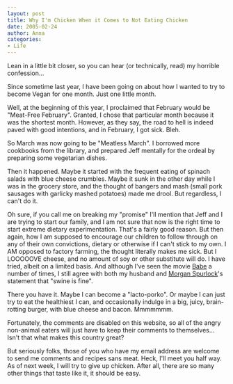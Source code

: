 ```yaml
---
layout: post
title: Why I'm Chicken When it Comes to Not Eating Chicken
date: 2005-02-24
author: Anna
categories:
- Life
---
```


<p>Lean in a little bit closer, so you can hear (or technically, read) my horrible confession...</p>
<!--more-->
<p>Since sometime last year, I have been going on about how I wanted to try to become Vegan for one month. Just one little month.</p> 

<p>Well, at the beginning of this year, I proclaimed that February would be "Meat-Free February". Granted, I chose that particular month because it was the shortest month. However, as they say, the road to hell is indeed paved with good intentions, and in February, I got sick. Bleh.</p>

<p>So March was now going to be "Meatless March". I borrowed more cookbooks from the library, and prepared Jeff mentally for the ordeal by preparing some vegetarian dishes.</p>

<p>Then it happened. Maybe it started with the frequent eating of spinach salads with blue cheese crumbles. Maybe it sunk in the other day while I was in the grocery store, and the thought of bangers and mash (small pork sausages with garlicky mashed potatoes) made me drool. But regardless, I can't do it.</p>

<p>Oh sure, if you call me on breaking my "promise" I'll mention that Jeff and I are trying to start our family, and I am not sure that now is the right time to start extreme dietary experimentation. That's a fairly good reason. But then again, how I am supposed to encourage our children to follow through on any of their own convictions, dietary or otherwise if I can't stick to my own. I AM opposed to factory farming, the thought literally makes me sick. But I LOOOOOVE cheese, and no amount of soy or other substitute will do. I have tried, albeit on a limited basis. And although I've seen the movie <a href="http://www.imdb.com/title/tt0112431/?fr=c2l0ZT1kZnxteD0yMHxzZz0xfGxtPTUwMHx0dD1vbnxmYj11fHBuPTB8cT1CYWJlfGh0bWw9MXxubT1vbg__;fc=1;ft=102;fm=1">Babe</a> a number of times, I still agree with both my husband and <a href="http://www.supersizeme.com">Morgan Spurlock</a>'s statement that "swine is fine".</p>

<p>There you have it. Maybe I can become a "lacto-porko". Or maybe I can just try to eat the healthiest I can, and occasionally indulge in a big, juicy, brain-rotting burger, with blue cheese and bacon. Mmmmmmm.</p>

<p>Fortunately, the comments are disabled on this website, so all of the angry non-animal eaters will just have to keep their comments to themselves... Isn't that what makes this country great?</p>

<p>But seriously folks, those of you who have my email address are welcome to send me comments and recipes sans meat. Heck, I'll meet you half way. As of next week, I will try to give up chicken. After all, there are so many other things that taste like it, it should be easy.</p>